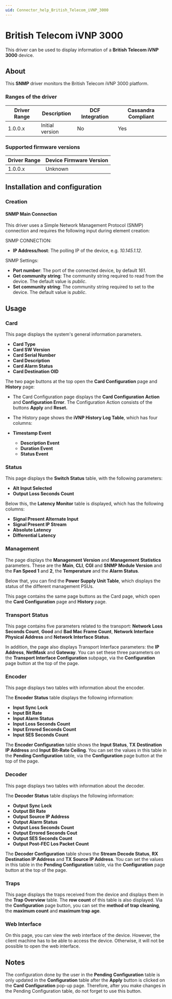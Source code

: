 ```yaml
---
uid: Connector_help_British_Telecom_iVNP_3000
---
```


# British Telecom iVNP 3000

This driver can be used to display information of a **British Telecom iVNP 3000** device.

## About

This **SNMP** driver monitors the British Telecom iVNP 3000 platform.

### Ranges of the driver

| **Driver Range** | **Description** | **DCF Integration** | **Cassandra Compliant** |
|------------------|-----------------|---------------------|-------------------------|
| 1.0.0.x          | Initial version | No                  | Yes                     |

### Supported firmware versions

| **Driver Range** | **Device Firmware Version** |
|------------------|-----------------------------|
| 1.0.0.x          | Unknown                     |

## Installation and configuration

### Creation

#### SNMP Main Connection

This driver uses a Simple Network Management Protocol (SNMP) connection and requires the following input during element creation:

SNMP CONNECTION:

- **IP Address/host**: The polling IP of the device, e.g. *10.145.1.12*.

SNMP Settings:

- **Port number**: The port of the connected device, by default *161*.
- **Get community string**: The community string required to read from the device. The default value is *public*.
- **Set community string**: The community string required to set to the device. The default value is *public*.

## Usage

### Card

This page displays the system's general information parameters.

- **Card Type**
- **Card SW Version**
- **Card Serial Number**
- **Card Description**
- **Card Alarm Status**
- **Card Destination OID**

The two page buttons at the top open the **Card Configuration** page and **History** page:

- The Card Configuration page displays the **Card Configuration Action** and **Configuration Error**. The Configuration Action consists of the buttons **Apply** and **Reset.**

- The History page shows the **iVNP History Log Table**, which has four columns:

- **Timestamp Event**
  - **Description Event**
  - **Duration Event**
  - **Status Event**

### Status

This page displays the **Switch Status** table, with the following parameters:

- **Alt Input Selected**
- **Output Loss Seconds Count**

Below this, the **Latency Monitor** table is displayed, which has the following columns:

- **Signal Present Alternate Input**
- **Signal Present IP Stream**
- **Absolute Latency**
- **Differential Latency**

### Management

The page displays the **Management Version** and **Management Statistics** parameters. These are the **Main**, **CLI**, **CGI** and **SNMP Module Version** and the **Fan Speed 1** and **2**, the **Temperature** and the **Alarm Status**.

Below that, you can find the **Power Supply Unit Table**, which displays the status of the different management PSUs.

This page contains the same page buttons as the Card page, which open the **Card Configuration** page and **History** page.

### Transport Status

This page contains five parameters related to the transport: **Network Loss Seconds Count**, **Good** and **Bad Mac Frame Count**, **Network Interface Physical Address** and **Network Interface Status**.

In addition, the page also displays Transport Interface parameters: the **IP Address**, **NetMask** and **Gateway**. You can set these three parameters on the **Transport Interface Configuration** subpage, via the **Configuration** page button at the top of the page.

### Encoder

This page displays two tables with information about the encoder.

The **Encoder Status** table displays the following information:

- **Input Sync Lock**
- **Input Bit Rate**
- **Input Alarm Status**
- **Input Loss Seconds Count**
- **Input Errored Seconds Count**
- **Input SES Seconds Count**

The **Encoder Configuration** table shows the **Input Status**, **TX** **Destination IP Address** and **Input** **Bit-Rate Ceiling**. You can set the values in this table in the **Pending Configuration** table, via the **Configuration** page button at the top of the page.

### Decoder

This page displays two tables with information about the decoder.

The **Decoder Status** table displays the following information:

- **Output Sync Lock**
- **Output Bit Rate**
- **Output Source IP Address**
- **Output Alarm Status**
- **Output Loss Seconds Count**
- **Output Errored Seconds Cout**
- **Output SES Seconds Count**
- **Output Post-FEC Los Packet Count**

The **Decoder Configuration** table shows the **Stream Decode Status**, **RX Destination IP Address** and **TX** **Source IP Address**. You can set the values in this table in the **Pending Configuration** table, via the **Configuration** page button at the top of the page.

### Traps

This page displays the traps received from the device and displays them in the **Trap Overview** table. The **row count** of this table is also displayed. Via the **Configuration** page button, you can set the **method of trap cleaning**, the **maximum count** and **maximum trap age**.

### Web Interface

On this page, you can view the web interface of the device. However, the client machine has to be able to access the device. Otherwise, it will not be possible to open the web interface.

## Notes

The configuration done by the user in the **Pending** **Configuration** table is only updated in the **Configuration** table after the **Apply** button is clicked on the **Card** **Configuration** pop-up page. Therefore, after you make changes in the Pending Configuration table, do not forget to use this button.
